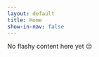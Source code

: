 ```yaml
---
layout: default
title: Home
show-in-nav: false
---
```

<!-- <script src="https://cdnjs.cloudflare.com/ajax/libs/three.js/r128/three.js" integrity="sha512-NLtnLBS9Q2w7GKK9rKxdtgL7rA7CAS85uC/0xd9im4J/yOL4F9ZVlv634NAM7run8hz3wI2GabaA6vv8vJtHiQ==" crossorigin="anonymous" referrerpolicy="no-referrer"></script>
<script src="/assets/js/index_3d_animation.js"></script> -->
No flashy content here yet 😑